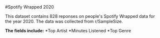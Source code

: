 #Spotify Wrapped 2020

This dataset contains 828 reponses on people's Spotify Wrapped data for the year 2020. 
The data was collected from r/SampleSize. 

**The fields include:**
*Top Artist
*Minutes Listened
*Top Genre
